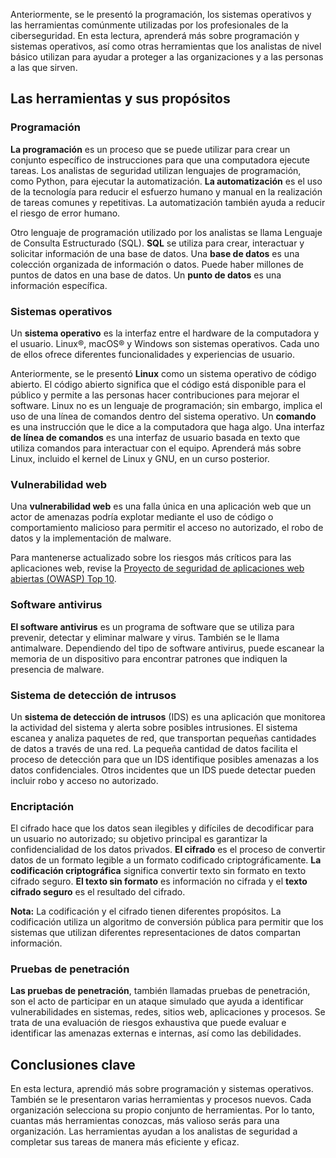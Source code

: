 
Anteriormente, se le presentó la programación, los sistemas operativos y las herramientas comúnmente utilizadas por los profesionales de la ciberseguridad. En esta lectura, aprenderá más sobre programación y sistemas operativos, así como otras herramientas que los analistas de nivel básico utilizan para ayudar a proteger a las organizaciones y a las personas a las que sirven.

## Las herramientas y sus propósitos

### **Programación**

**La programación** es un proceso que se puede utilizar para crear un conjunto específico de instrucciones para que una computadora ejecute tareas. Los analistas de seguridad utilizan lenguajes de programación, como Python, para ejecutar la automatización. **La automatización** es el uso de la tecnología para reducir el esfuerzo humano y manual en la realización de tareas comunes y repetitivas. La automatización también ayuda a reducir el riesgo de error humano.

Otro lenguaje de programación utilizado por los analistas se llama Lenguaje de Consulta Estructurado (SQL). **SQL** se utiliza para crear, interactuar y solicitar información de una base de datos. Una **base de datos** es una colección organizada de información o datos. Puede haber millones de puntos de datos en una base de datos. Un **punto de datos** es una información específica.

### **Sistemas operativos**

Un **sistema operativo** es la interfaz entre el hardware de la computadora y el usuario. Linux®, macOS® y Windows son sistemas operativos. Cada uno de ellos ofrece diferentes funcionalidades y experiencias de usuario.

Anteriormente, se le presentó **Linux** como un sistema operativo de código abierto. El código abierto significa que el código está disponible para el público y permite a las personas hacer contribuciones para mejorar el software. Linux no es un lenguaje de programación; sin embargo, implica el uso de una línea de comandos dentro del sistema operativo. Un **comando** es una instrucción que le dice a la computadora que haga algo. Una interfaz **de línea de comandos** es una interfaz de usuario basada en texto que utiliza comandos para interactuar con el equipo. Aprenderá más sobre Linux, incluido el kernel de Linux y GNU, en un curso posterior.

### **Vulnerabilidad web**

Una **vulnerabilidad web** es una falla única en una aplicación web que un actor de amenazas podría explotar mediante el uso de código o comportamiento malicioso para permitir el acceso no autorizado, el robo de datos y la implementación de malware.

Para mantenerse actualizado sobre los riesgos más críticos para las aplicaciones web, revise la [Proyecto de seguridad de aplicaciones web abiertas (OWASP) Top 10](https://owasp.org/www-project-top-ten/).

### **Software antivirus**

**El software antivirus** es un programa de software que se utiliza para prevenir, detectar y eliminar malware y virus. También se le llama antimalware. Dependiendo del tipo de software antivirus, puede escanear la memoria de un dispositivo para encontrar patrones que indiquen la presencia de malware.

### **Sistema de detección de intrusos**

Un **sistema de detección de intrusos** (IDS) es una aplicación que monitorea la actividad del sistema y alerta sobre posibles intrusiones. El sistema escanea y analiza paquetes de red, que transportan pequeñas cantidades de datos a través de una red. La pequeña cantidad de datos facilita el proceso de detección para que un IDS identifique posibles amenazas a los datos confidenciales. Otros incidentes que un IDS puede detectar pueden incluir robo y acceso no autorizado.

### **Encriptación**

El cifrado hace que los datos sean ilegibles y difíciles de decodificar para un usuario no autorizado; su objetivo principal es garantizar la confidencialidad de los datos privados. **El cifrado** es el proceso de convertir datos de un formato legible a un formato codificado criptográficamente. **La codificación criptográfica** significa convertir texto sin formato en texto cifrado seguro. **El texto sin formato** es información no cifrada y el **texto cifrado seguro** es el resultado del cifrado.

**Nota:** La codificación y el cifrado tienen diferentes propósitos. La codificación utiliza un algoritmo de conversión pública para permitir que los sistemas que utilizan diferentes representaciones de datos compartan información.

### **Pruebas de penetración**

**Las pruebas de penetración**, también llamadas pruebas de penetración, son el acto de participar en un ataque simulado que ayuda a identificar vulnerabilidades en sistemas, redes, sitios web, aplicaciones y procesos. Se trata de una evaluación de riesgos exhaustiva que puede evaluar e identificar las amenazas externas e internas, así como las debilidades.

## Conclusiones clave

En esta lectura, aprendió más sobre programación y sistemas operativos. También se le presentaron varias herramientas y procesos nuevos. Cada organización selecciona su propio conjunto de herramientas. Por lo tanto, cuantas más herramientas conozcas, más valioso serás para una organización. Las herramientas ayudan a los analistas de seguridad a completar sus tareas de manera más eficiente y eficaz.
